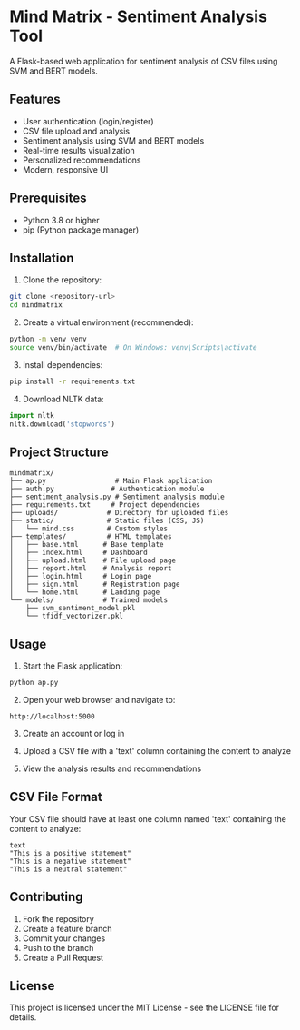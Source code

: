 # Mind Matrix - Sentiment Analysis Tool

A Flask-based web application for sentiment analysis of CSV files using SVM and BERT models.

## Features

- User authentication (login/register)
- CSV file upload and analysis
- Sentiment analysis using SVM and BERT models
- Real-time results visualization
- Personalized recommendations
- Modern, responsive UI

## Prerequisites

- Python 3.8 or higher
- pip (Python package manager)

## Installation

1. Clone the repository:
```bash
git clone <repository-url>
cd mindmatrix
```

2. Create a virtual environment (recommended):
```bash
python -m venv venv
source venv/bin/activate  # On Windows: venv\Scripts\activate
```

3. Install dependencies:
```bash
pip install -r requirements.txt
```

4. Download NLTK data:
```python
import nltk
nltk.download('stopwords')
```

## Project Structure

```
mindmatrix/
├── ap.py                 # Main Flask application
├── auth.py              # Authentication module
├── sentiment_analysis.py # Sentiment analysis module
├── requirements.txt     # Project dependencies
├── uploads/            # Directory for uploaded files
├── static/             # Static files (CSS, JS)
│   └── mind.css        # Custom styles
├── templates/          # HTML templates
│   ├── base.html      # Base template
│   ├── index.html     # Dashboard
│   ├── upload.html    # File upload page
│   ├── report.html    # Analysis report
│   ├── login.html     # Login page
│   ├── sign.html      # Registration page
│   └── home.html      # Landing page
└── models/            # Trained models
    ├── svm_sentiment_model.pkl
    └── tfidf_vectorizer.pkl
```

## Usage

1. Start the Flask application:
```bash
python ap.py
```

2. Open your web browser and navigate to:
```
http://localhost:5000
```

3. Create an account or log in

4. Upload a CSV file with a 'text' column containing the content to analyze

5. View the analysis results and recommendations

## CSV File Format

Your CSV file should have at least one column named 'text' containing the content to analyze:

```csv
text
"This is a positive statement"
"This is a negative statement"
"This is a neutral statement"
```

## Contributing

1. Fork the repository
2. Create a feature branch
3. Commit your changes
4. Push to the branch
5. Create a Pull Request

## License

This project is licensed under the MIT License - see the LICENSE file for details. 